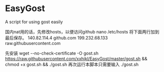 # EasyGost
A script for using gost easily

国内nat用的话，先修改hosts，以便访问github
nano /etc/hosts
将下面两行加到最后保存。
140.82.114.4 github.com
199.232.68.133 raw.githubusercontent.com

先安装
wget --no-check-certificate -O gost.sh https://raw.githubusercontent.com/xxhjkl/EasyGost/master/gost.sh && chmod +x gost.sh && ./gost.sh
再次运行本脚本只需要输入
./gost.sh
